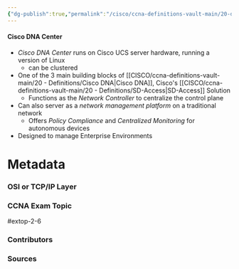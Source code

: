 ```yaml
---
{"dg-publish":true,"permalink":"/cisco/ccna-definitions-vault-main/20-definitions/cisco-dna-center/","tags":["defs_ccna"]}
---
```


#### Cisco DNA Center
- *Cisco DNA Center* runs on Cisco UCS server hardware, running a version of Linux
	- can be clustered
- One of the 3 main building blocks of [[CISCO/ccna-definitions-vault-main/20 - Definitions/Cisco DNA\|Cisco DNA]], Cisco's [[CISCO/ccna-definitions-vault-main/20 - Definitions/SD-Access\|SD-Access]] Solution
	- Functions as the *Network Controller* to centralize the control plane
- Can also server as a *network management platform* on a traditional network
	- Offers *Policy Compliance* and *Centralized Monitoring* for autonomous devices
- Designed to manage Enterprise Environments





# Metadata
### OSI or TCP/IP Layer

### CCNA Exam Topic
#extop-2-6
### Contributors

### Sources

